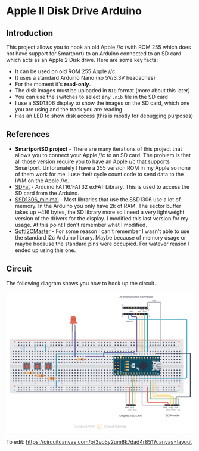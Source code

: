 # Apple II Disk Drive Arduino

## Introduction

This project allows you to hook an old Apple //c (with ROM 255 which does not have support for Smartport) to an Arduino connected to an SD card which acts as an Apple 2 Disk drive. Here are some key facts:

- It can be used on old ROM 255 Apple //c.
- It uses a standard Arduino Nano (no 5V/3.3V headaches)
- For the moment it's **read-only**.
- The disk images must be uploaded in `NIB` format (more about this later)
- You can use the switches to select any `.nib` file in the SD card
- I use a SSD1306 display to show the images on the SD card, which one you are using and the track you are reading.
- Has an LED to show disk access (this is mostly for debugging purposes)


## References

- **SmartportSD project** - There are many iterations of this project that allows you to connect your Apple //c to an SD card. The problem is that all those version require you to have an Apple //c that supports Smartport. Unforunately I have a 255 version ROM in my Apple so none of them work for me. I use their cycle count code to send data to the IWM on the Apple //c.
- [SDFat](https://github.com/greiman/SdFat) - Arduino FAT16/FAT32 exFAT Library. This is used to access the SD card from the Arduino.
- [SSD1306_minimal](https://github.com/kirknorthrop/SSD1306_minimal) - Most libraries that use the SSD1306 use a lot of memory. In the Arduino you only have 2k of RAM. The sector buffer takes up ~416 bytes, the SD library more so I need a very lightweight version of the drivers for the display. I modified this last version for my usage. At this point I don't remember what I modified.
- [SoftI2CMaster](https://github.com/felias-fogg/SoftI2CMaster) - For some reason I can't remember I wasn't able to use the standard i2c Arduino library. Maybe because of memory usage or maybe because the standard pins were occupied. For watever reason I ended up using this one.

## Circuit

The following diagram shows you how to hook up the circuit.

![Circuit diagram](/img/a2diskarduino-layout.png)

To edit: https://circuitcanvas.com/p/3vo5y2um8k7dad4r851?canvas=layout
